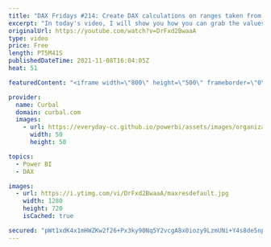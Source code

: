 ```yaml
---
title: "DAX Fridays #214: Create DAX calculations on ranges taken from a slicer!!"
excerpt: "In today's video, I will show you how you can grab the values selected on a slicer and use them as a range to make calculations, for example: 1. Sales variance between multiple years 2. Rank across multiple years and many more!  Here you can download all the pbix files: https://curbal.com/donwload-center"
originalUrl: https://youtube.com/watch?v=DrFxd2BwaaA
type: video
price: Free
length: PT5M41S
publishedDateTime: 2021-11-08T16:04:05Z
heat: 51

featuredContent: "<iframe width=\"800\" height=\"500\" frameborder=\"0\" src=\"https://www.youtube.com/embed/DrFxd2BwaaA\" allow=\"accelerometer; autoplay; encrypted-media; gyroscope; picture-in-picture\" allowfullscreen></iframe>"

provider:
  name: Curbal
  domain: curbal.com
  images:
    - url: https://everyday-cc.github.io/powerbi/assets/images/organizations/curbal.com-50x50.jpg
      width: 50
      height: 50

topics:
  - Power BI
  - DAX

images:
  - url: https://i.ytimg.com/vi/DrFxd2BwaaA/maxresdefault.jpg
    width: 1280
    height: 720
    isCached: true

secured: "pWt1xdK4x1mHWZKw2f26+Px3ky90Nq5Y2vcgA8x0iozy9LzmUNi+Y4s8de5npMNl58vHmLqq2r0n5uqfBH7m6/FPldsg0ga3do8X+tc6P6gt5Fdodxd2cXYz8/sJ3AsyWccmeh5NG9WEUyNma3xw7bEBTeE8JH40t89vhK7xJkTbKu9GXJctGG+9qZKs3IeONS1rwp98gnYb8xb3UGaRbR3VuTYBiMcNwanDqAZBKvyUz89e7UVoqPAvAgRGzoMk0gMsETEA4SvU76I0Rn0OUPJM11i6jOJ5VYCJuAH7DEFc4+ibHREE0VnfwJmdwMuE+trVay1It/ovhwQHEImVKTHdZQTjEtGvcs5M9qi222Y3mB8aB0GIrX4I1aXd2DZ9EvhP3PfpfEc2hF+3yYPQz/wK7INj446mCpOdG71TIU8=;fB9zun5TepqBPMvQUS28Ow=="
---
```


